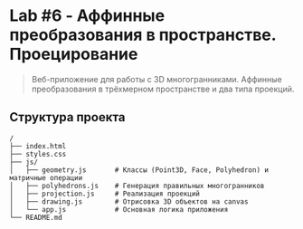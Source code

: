 # Lab #6 - Аффинные преобразования в пространстве. Проецирование

> Веб-приложение для работы с 3D многогранниками. Аффинные преобразования в трёхмерном пространстве и два типа проекций.

## Структура проекта

```
/
├── index.html
├── styles.css
├── js/
│   ├── geometry.js       # Классы (Point3D, Face, Polyhedron) и матричные операции
│   ├── polyhedrons.js    # Генерация правильных многогранников
│   ├── projection.js     # Реализация проекций
│   ├── drawing.js        # Отрисовка 3D объектов на canvas
│   └── app.js            # Основная логика приложения
└── README.md
```